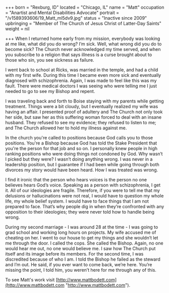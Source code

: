 +++
born = "Rexburg, ID"
located = "Chicago, IL"
name = "Matt"
occupation = "Anartist and Mental Disabilities Advocate"
portrait = "/v1589393606/19_Matt_ml5dv9.jpg"
status = "Inactive since 2009"
upbringing = "Member of The Church of Jesus Christ of Latter-Day Saints"
weight = nil

+++
When I returned home early from my mission, everybody was looking at me like, what did you do wrong? I’m sick. Well, what wrong did you do to become sick? The Church never acknowledged my time served, and when you subscribe to a religion that says illness is a curse brought about to those who sin, you see sickness as failure.

I went back to school at Ricks, was married in the temple, and had a child with my first wife. During this time I became even more sick and eventually diagnosed with schizophrenia. Again, I was made to feel like this was my fault. There were medical doctors I was seeing who were telling me I just needed to go to see my Bishop and repent.

I was traveling back and forth to Boise staying with my parents while getting treatment. Things were a bit cloudy, but I eventually realized my wife was having an affair. I presented proof of adultery and The Church not only took her side, but saw her as this suffering woman forced to deal with an insane husband. They refused to see my evidence; they refused to listen to me; and The Church allowed her to hold my illness against me.

In the church you're called to positions because God calls you to those positions. You're a Bishop because God has told the Stake President that you're the person for that job and so on. I personally knew people in high ranking positions who were doing things not condoned by God. Why wasn’t I picked but they were? I wasn’t doing anything wrong. I was never in a leadership position, but I guarantee if I had been while going through both divorces my story would have been heard. How I was treated was wrong.

I find it ironic that the person who hears voices is the person no one believes hears God’s voice. Speaking as a person with schizophrenia, I get it. All of our ideologies are fragile. Therefore, if you were to tell me that my delusions or hallucinations were not real, I would have to question my whole life, my whole belief system. I would have to face things that I am not prepared to face. That’s why people dig in when they’re confronted with any opposition to their ideologies; they were never told how to handle being wrong.

During my second marriage - I was around 28 at the time - I was going to grad school and working long hours on projects. My wife accused me of cheating on her. I went to our house to get my things and she wouldn’t let me through the door. I called the cops. She called the Bishop. Again, no one would hear me out, no one would believe me. I saw how The Church put itself and its image before its members. For the second time, I was discredited because of who I am. I told the Bishop he failed as the steward and I’m out. He said, if you ever want to come back, we’re here. You’re missing the point, I told him, you weren’t here for me through any of this.

To see Matt's work visit [http://www.mattbodett.com](http://www.mattbodett.com "http://www.mattbodett.com").